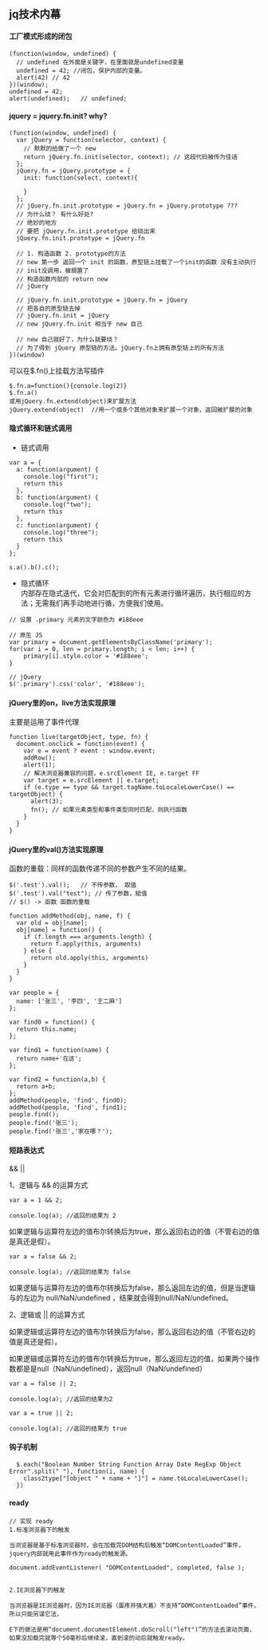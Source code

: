 jq技术内幕
---
#### 工厂模式形成的闭包
```
(function(window, undefined) {
  // undefined 在外面是关键字，在里面就是undefined变量
  undefined = 42; //闭包，保护内部的变量。
  alert(42)	// 42
})(window);
undefined = 42;
alert(undefined);	// undefined;
```

#### jquery = jquery.fn.init?    why?
```
(function(window, undefined) {
  var jQuery = function(selector, context) {
    // 默默的给做了一个 new
    return jQuery.fn.init(selector, context); // 这段代码被传为佳话
  };
  jQuery.fn = jQuery.prototype = {
    init: function(select, context){
      
    }
  };
  // jQuery.fn.init.prototype = jQuery.fn = jQuery.prototype ???
  // 为什么绕？ 有什么好处?
  // 绝妙的地方
  // 要把 jQuery.fn.init.prototype 给绕出来
  jQuery.fn.init.prototype = jQuery.fn
  
  // 1. 构造函数 2. prototype的方法
  // new 第一步 返回一个 init 的函数，原型链上挂载了一个init的函数 没有主动执行
  // init没调用，被搁置了
  // 构造函数内部的 return new
  // jQuery
  
  // jQuery.fn.init.prototype = jQuery.fn = jQuery
  // 把各自的原型链去掉
  // jQuery.fn.init = jQuery
  // new jQuery.fn.init 相当于 new 自己
  
  // new 自己就好了，为什么就要绕？
  // 为了得到 jQuery 原型链的方法。jQuery.fn上拥有原型链上的所有方法
})(window)
```

可以在$.fn()上挂载方法写插件
```
$.fn.a=function(){console.log(2)}
$.fn.a()
或用jQuery.fn.extend(object)来扩展方法
jQuery.extend(object)  //用一个或多个其他对象来扩展一个对象，返回被扩展的对象
```
#### 隐式循环和链式调用
- 链式调用
```
var a = {
  a: function(argument) {
    console.log("first");
    return this
  },
  b: function(argument) {
    console.log("two");
    return this
  },
  c: function(argument) {
    console.log("three");
    return this
  }
};

s.a().b().c();
```
- 隐式循环  
内部存在隐式迭代，它会对匹配到的所有元素进行循环遍历，执行相应的方法；无需我们再手动地进行循，方便我们使用。
```
// 设置 .primary 元素的文字颜色为 #188eee
 
// 原生 JS
var primary = document.getElementsByClassName('primary');
for(var i = 0, len = primary.length; i < len; i++) {
    primary[i].style.color = '#188eee';
}
 
// jQuery
$('.primary').css('color', '#188eee');
```
#### jQuery里的on，live方法实现原理

主要是运用了事件代理
```
function live(targetObject, type, fn) {
  document.onclick = function(event) {
    var e = event ? event : window.event;
    addRow();
    alert(1);
    // 解决浏览器兼容的问题，e.srcElement IE, e.target FF
    var target = e.srcElement || e.target;
    if (e.type == type && target.tagName.toLocaleLowerCase() == targetObject) {
      alert(3);
      fn();	// 如果元素类型和事件类型同时匹配，则执行函数
    }
  }
}
```
#### jQuery里的val()方法实现原理
函数的重载：同样的函数传递不同的参数产生不同的结果。
```
$('.test').val();	// 不传参数， 取值
$('.test').val("test");	// 传了参数，赋值
// $() -> 函数 函数的重载

```
```
function addMethod(obj, name, f) {
  var old = obj[name];
  obj[name] = function() {
    if (f.length === arguments.length) {
      return f.apply(this, arguments)
    } else {
      return old.apply(this, arguments)
    }
  }
}

var people = {
  name: ['张三', '李四', '王二麻']
};

var find0 = function() {
  return this.name;
};

var find1 = function(name) {
  return name+'在这';
};

var find2 = function(a,b) {
  return a+b;
};
addMethod(people, 'find', find0);
addMethod(people, 'find', find1);
people.find();
people.find('张三');
people.find('张三','家在哪？');
```

#### 短路表达式
&& ||

1、逻辑与 && 的运算方式
```
var a = 1 && 2;

console.log(a); //返回的结果为 2
```
如果逻辑与运算符左边的值布尔转换后为true，那么返回右边的值（不管右边的值是真还是假）。

```
var a = false && 2;

console.log(a); //返回的结果为 false
```
如果逻辑与运算符左边的值布尔转换后为false，那么返回左边的值，但是当逻辑与的左边为 null/NaN/undefined ，结果就会得到null/NaN/undefined。

2、逻辑或 || 的运算方式

如果逻辑或运算符左边的值布尔转换后为false，那么返回右边的值（不管右边的值是真还是假）。

如果逻辑或运算符左边的值布尔转换后为true，那么返回左边的值，如果两个操作数都是是null（NaN/undefined），返回null（NaN/undefined）
```
var a = false || 2;

console.log(a); //返回的结果为2

var a = true || 2;

console.log(a); //返回的结果为 true
```
#### 钩子机制
```
  $.each("Boolean Number String Function Array Date RegExp Object Error".split(" "), function(i, name) {
    class2type["[object " + name + "]"] = name.toLocaleLowerCase();
  })
```
#### ready
```
// 实现 ready
1.标准浏览器下的触发 

当浏览器是基于标准浏览器时，会在加载完DOM结构后触发“DOMContentLoaded”事件，jquery内部就用此事件作为ready的触发源。

document.addEventListener( "DOMContentLoaded", completed, false );


2.IE浏览器下的触发

当浏览器是IE浏览器时，因为IE浏览器（蛋疼并强大着）不支持“DOMContentLoaded”事件，所以只能另谋它法，

E下的做法是用“document.documentElement.doScroll("left")”的方法去滚动页面，如果没加载完就等个50毫秒后继续滚，直到滚的动后就触发ready。
```
